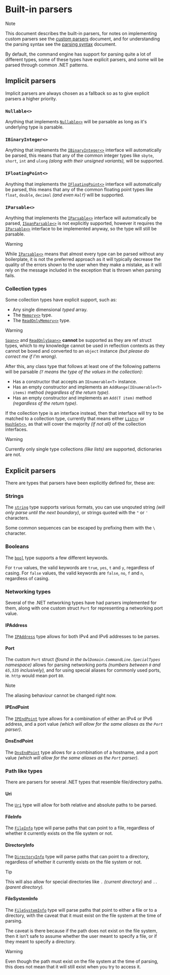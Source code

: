 # Built-in parsers

> [!NOTE]
> This document describes the built-in parsers, for notes on implementing
> custom parsers see the [custom parsers](./custom-parsers.md) document, and for
> understanding the parsing syntax see the [parsing syntax](./parsing-syntax.md) document.

By default, the command engine has support for parsing quite a lot of different types, some of these types have explicit parsers, and some will be parsed through common .NET patterns.


## Implicit parsers

Implicit parsers are always chosen as a fallback so as to give explicit parsers a higher priority.


### `Nullable<>`

Anything that implements [`Nullable<>`](https://learn.microsoft.com/dotnet/api/system.nullable-1) will be parsable as long as it's underlying type is parsable.


### `IBinaryInteger<>`

Anything that implements the [`IBinaryInteger<>`](https://learn.microsoft.com/dotnet/api/system.numerics.ibinaryinteger-1) interface will automatically be parsed, this means that any of the common integer types like `sbyte`, `short`, `int` and `ulong` *(along with their unsigned variants),* will be supported.


### `IFloatingPoint<>`

Anything that implements the [`IFloatingPoint<>`](https://learn.microsoft.com/dotnet/api/system.numerics.ifloatingpoint-1) interface will automatically be parsed, this means that any of the common floating point types like `float`, `double`, `decimal` *(and even `Half`)* will be supported.


### `IParsable<>`

Anything that implements the [`IParsable<>`](https://learn.microsoft.com/dotnet/api/system.iparsable-1) interface will automatically be parsed, [`ISpanParsable<>`](https://learn.microsoft.com/dotnet/api/system.ispanparsable-1) is not explicitly supported, however it requires the [`IParsable<>`](https://learn.microsoft.com/dotnet/api/system.iparsable-1) interface to be implemented anyway, so the type will still be parsable.

> [!WARNING]
> While [`IParsable<>`](https://learn.microsoft.com/dotnet/api/system.iparsable-1) means that almost every type can be parsed without any boilerplate, it is not the preferred approach as it will typically decrease the quality of the errors shown to the user when they make a mistake, as it will rely on the message included in the exception that is thrown when parsing fails.


### Collection types

Some collection types have explicit support, such as:

- Any single dimensional *typed* array.
- The [`Memory<>`](https://learn.microsoft.com/dotnet/api/system.memory-1) type.
- The [`ReadOnlyMemory<>`](https://learn.microsoft.com/dotnet/api/system.readonlymemory-1) type.

> [!WARNING]
> [`Span<>`](https://learn.microsoft.com/dotnet/api/system.span-1) and [`ReadOnlySpan<>`](https://learn.microsoft.com/dotnet/api/system.readonlyspan-1) __cannot__ be supported as they are ref struct types, which to my knowledge cannot be used in reflection contexts as they cannot be boxed and converted to an `object` instance *(but please do correct me if I'm wrong).*

After this, any class type that follows at least one of the following patterns will be parsable *(`T` means the type of the values in the collection)*:

- Has a constructor that accepts an `IEnumerable<T>` instance.
- Has an empty constructor and implements an `AddRange(IEnumerable<T> items)` method *(regardless of the return type)*.
- Has an empty constructor and implements an `Add(T item)` method *(regardless of the return type)*.

If the collection type is an interface instead, then that interface will try to be matched to a collection type, currently that means either [`List<>`](https://learn.microsoft.com/dotnet/api/system.collections.generic.list-1) or [`HashSet<>`](https://learn.microsoft.com/dotnet/api/system.collections.generic.hashset-1), as that will cover the majority *(if not all)* of the collection interfaces.


> [!WARNING]
> Currently only single type collections *(like lists)* are supported, dictionaries are not.


## Explicit parsers

There are types that parsers have been explicitly defined for, these are:


### Strings

The [`string`](https://learn.microsoft.com/dotnet/api/system.string) type supports various formats, you can use unqouted string *(will only parse until the next boundary)*, or strings quoted with the `"` or `'` characters.

Some common sequences can be escaped by prefixing them with the `\` character.


### Booleans

The [`bool`](https://learn.microsoft.com/dotnet/api/system.boolean) type supports a few different keywords.

For `true` values, the valid keywords are `true`, `yes`, `t` and `y`, regardless of casing.
For `false` values, the valid keywords are `false`, `no`, `f` and `n`, regardless of casing.


### Networking types

Several of the .NET networking types have had parsers implemented for them, along with one custom struct `Port` for representing a networking port value.

#### IPAddress

The [`IPAddress`](https://learn.microsoft.com/dotnet/api/system.net.ipaddress) type allows for both IPv4 and IPv6 addresses to be parses.


#### Port

The custom `Port` struct *(found in the `OwlDomain.CommandLine.SpecialTypes` namespace)*
allows for parsing networking ports *(numbers between `0` and `65,535` inclusively),* and
for using special aliases for commonly used ports, ie. `http` would mean port `80`.

> [!NOTE]
> The aliasing behaviour cannot be changed right now.


#### IPEndPoint

The [`IPEndPoint`](https://learn.microsoft.com/dotnet/api/system.net.ipendpoint) type allows for a combination of either an IPv4 or IPv6 address, and a port value *(which will allow for the same aliases as the `Port` parser)*.


#### DnsEndPoint

The [`DnsEndPoint`](https://learn.microsoft.com/dotnet/api/system.net.dnsendpoint) type allows for a combination of a hostname, and a port value *(which will allow for the same aliases as the `Port` parser)*.


### Path like types

There are parsers for several .NET types that resemble file/directory paths.

#### Uri

The [`Uri`](https://learn.microsoft.com/dotnet/api/system.uri) type will allow for
both relative and absolute paths to be parsed.


#### FileInfo

The [`FileInfo`](https://learn.microsoft.com/dotnet/api/system.io.fileinfo) type will parse paths that can point to a file, regardless of whether it currently exists on the file system or not.


#### DirectoryInfo

The [`DirectoryInfo`](https://learn.microsoft.com/dotnet/api/system.io.directoryinfo) type will parse paths that can point to a directory, regardless of whether it currently exists on the file system or not.

> [!TIP]
> This will also allow for special directories like `.` *(current directory)* and `..` *(parent directory).*


#### FileSystemInfo

The [`FileSystemInfo`](https://learn.microsoft.com/dotnet/api/system.io.filesysteminfo) type will parse paths that point to either a file or to a directory, with the caveat that
it must exist on the file system at the time of parsing.

The caveat is there because if the path does not exist on the file system, then it isn't safe to assume whether the user meant to specify a file, or if they meant to specify a directory.

> [!WARNING]
> Even though the path must exist on the file system at the time of parsing, this does
> not mean that it will still exist when you try to access it.
